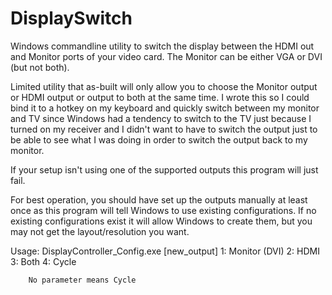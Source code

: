 DisplaySwitch
=============

Windows commandline utility to switch the display between the HDMI out and Monitor ports of your video card.
The Monitor can be either VGA or DVI (but not both).

Limited utility that as-built will only allow you to choose the Monitor output or HDMI output or output to both at the same time.
I wrote this so I could bind it to a hotkey on my keyboard and quickly switch between my monitor and TV since Windows had a tendency to switch to the TV just because I turned on my receiver and I didn't want to have to switch the output just to be able to see what I was doing in order to switch the output back to my monitor.

If your setup isn't using one of the supported outputs this program will just fail.

For best operation, you should have set up the outputs manually at least once as this program will tell Windows to use existing configurations. If no existing configurations exist it will allow Windows to create them, but you may not get the layout/resolution you want.

Usage:
        DisplayController_Config.exe [new_output]
                1: Monitor (DVI)
                2: HDMI
                3: Both
                4: Cycle

        No parameter means Cycle
